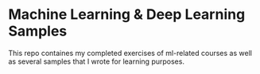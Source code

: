 # Machine Learning & Deep Learning Samples

This repo containes my completed exercises of ml-related courses as well as several samples that I wrote for learning purposes. 
